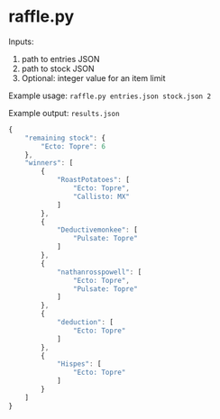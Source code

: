 # raffle.py

Inputs:
1) path to entries JSON 
2) path to stock JSON
3) Optional: integer value for an item limit

Example usage: `raffle.py entries.json stock.json 2`

Example output: `results.json`
```javascript
{
    "remaining stock": {
        "Ecto: Topre": 6
    },
    "winners": [
        {
            "RoastPotatoes": [
                "Ecto: Topre",
                "Callisto: MX"
            ]
        },
        {
            "Deductivemonkee": [
                "Pulsate: Topre"
            ]
        },
        {
            "nathanrosspowell": [
                "Ecto: Topre",
                "Pulsate: Topre"
            ]
        },
        {
            "deduction": [
                "Ecto: Topre"
            ]
        },
        {
            "Hispes": [
                "Ecto: Topre"
            ]
        }
    ]
}
```
